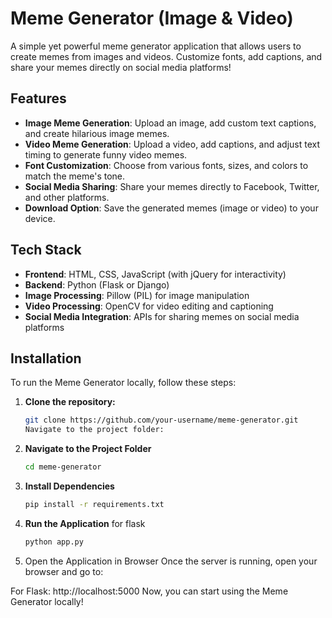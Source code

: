 # Meme Generator (Image & Video)

A simple yet powerful meme generator application that allows users to create memes from images and videos. Customize fonts, add captions, and share your memes directly on social media platforms!

## Features

- **Image Meme Generation**: Upload an image, add custom text captions, and create hilarious image memes.
- **Video Meme Generation**: Upload a video, add captions, and adjust text timing to generate funny video memes.
- **Font Customization**: Choose from various fonts, sizes, and colors to match the meme's tone.
- **Social Media Sharing**: Share your memes directly to Facebook, Twitter, and other platforms.
- **Download Option**: Save the generated memes (image or video) to your device.

## Tech Stack

- **Frontend**: HTML, CSS, JavaScript (with jQuery for interactivity)
- **Backend**: Python (Flask or Django)
- **Image Processing**: Pillow (PIL) for image manipulation
- **Video Processing**: OpenCV for video editing and captioning
- **Social Media Integration**: APIs for sharing memes on social media platforms

## Installation

To run the Meme Generator locally, follow these steps:

1. **Clone the repository:**

   ```bash
   git clone https://github.com/your-username/meme-generator.git
   Navigate to the project folder:
2. **Navigate to the Project Folder**
   
   ```bash
   cd meme-generator
3. **Install Dependencies**

   ```bash
   pip install -r requirements.txt
4. **Run the Application**
   for flask
   ```bash
   python app.py
5. Open the Application in Browser
Once the server is running, open your browser and go to:

For Flask: http://localhost:5000
Now, you can start using the Meme Generator locally!



